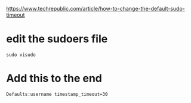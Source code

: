 https://www.techrepublic.com/article/how-to-change-the-default-sudo-timeout

# edit the sudoers file
```
sudo visudo
```

# Add this to the end
```
Defaults:username timestamp_timeout=30
```
